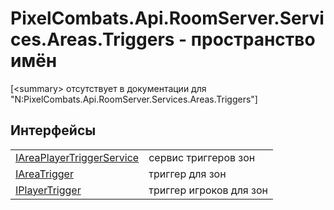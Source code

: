 # PixelCombats.Api.RoomServer.Services.Areas.Triggers - пространство имён


\[&lt;summary&gt; отсутствует в документации для "N:PixelCombats.Api.RoomServer.Services.Areas.Triggers"\]



## Интерфейсы
<table>
<tr>
<td><a href="6d2c6609-a235-fafa-9023-62f9d83a6f9c">IAreaPlayerTriggerService</a></td>
<td>сервис триггеров зон</td></tr>
<tr>
<td><a href="b0ea3d3a-a4ab-fda0-8ac2-b469dd6b3d8f">IAreaTrigger</a></td>
<td>триггер для зон</td></tr>
<tr>
<td><a href="a9a12e5a-d04d-685b-40a8-0fe3c2a89202">IPlayerTrigger</a></td>
<td>триггер игроков для зон</td></tr>
</table>